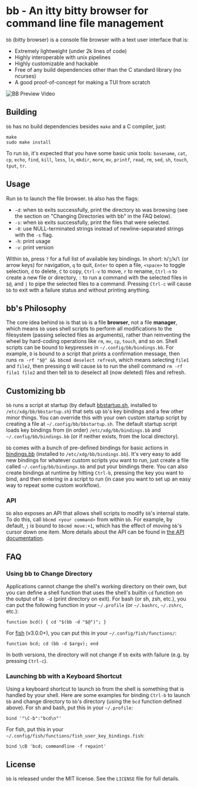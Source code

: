 # bb - An itty bitty browser for command line file management

`bb` (bitty browser) is a console file browser with a text user interface that is:

- Extremely lightweight (under 2k lines of code)
- Highly interoperable with unix pipelines
- Highly customizable and hackable
- Free of any build dependencies other than the C standard library (no ncurses)
- A good proof-of-concept for making a TUI from scratch

![BB Preview Video](https://bitbucket.org/spilt/bb/downloads/bb.gif)

## Building

`bb` has no build dependencies besides `make` and a C compiler, just:

    make
    sudo make install

To run `bb`, it's expected that you have some basic unix tools:
`basename`, `cat`, `cp`, `echo`, `find`, `kill`, `less`, `ln`, `mkdir`, `more`,
`mv`, `printf`, `read`, `rm`, `sed`, `sh`, `touch`, `tput`, `tr`.

## Usage

Run `bb` to launch the file browser. `bb` also has the flags:

- `-d`: when `bb` exits successfully, print the directory `bb` was browsing
  (see the section on "Changing Directories with bb" in the FAQ below).
- `-s`: when `bb` exits successfully, print the files that were selected.
- `-0`: use NULL-terminated strings instead of newline-separated strings with
  the `-s` flag.
- `-h`: print usage
- `-v`: print version

Within `bb`, press `?` for a full list of available key bindings. In short:
`h`/`j`/`k`/`l` (or arrow keys) for navigation, `q` to quit, `Enter` to open a
file, `<space>` to toggle selection, `d` to delete, `C` to copy, `Ctrl-v` to
move, `r` to rename, `Ctrl-n` to create a new file or directory, `:` to run a
command with the selected files in `$@`, and `|` to pipe the selected files to
a command.  Pressing `Ctrl-c` will cause `bb` to exit with a failure status and
without printing anything.

## bb's Philosophy

The core idea behind `bb` is that `bb` is a file **browser**, not a file
**manager**, which means `bb` uses shell scripts to perform all modifications
to the filesystem (passing selected files as arguments), rather than
reinventing the wheel by hard-coding operations like `rm`, `mv`, `cp`, `touch`,
and so on.  Shell scripts can be bound to keypresses in
`~/.config/bb/bindings.bb`. For example, `D` is bound to a script that prints a
confirmation message, then runs `rm -rf "$@" && bbcmd deselect refresh`,
which means selecting `file1` and `file2`, then pressing `D` will cause `bb` to
run the shell command `rm -rf file1 file2` and then tell `bb` to deselect all
(now deleted) files and refresh.

## Customizing bb

`bb` runs a script at startup (by default [bbstartup.sh](bbstartup.sh), installed
to `/etc/xdg/bb/bbstartup.sh`) that sets up `bb`'s key bindings and a few other
minor things. You can override this with your own custom startup script by creating
a file at `~/.config/bb/bbstartup.sh`. The default startup script loads key bindings
from (in order) `/etc/xdg/bb/bindings.bb` and `~/.config/bb/bindings.bb` (or if
neither exists, from the local directory).

`bb` comes with a bunch of pre-defined bindings for basic actions in
[bindings.bb](bindings.bb) (installed to `/etc/xdg/bb/bindings.bb`). It's very
easy to add new bindings for whatever custom scripts you want to run, just
create a file called `~/.config/bb/bindings.bb` and put your bindings there.
You can also create bindings at runtime by hitting `Ctrl-b`, pressing the key
you want to bind, and then entering in a script to run (in case you want to set
up an easy way to repeat some custom workflow).

### API

`bb` also exposes an API that allows shell scripts to modify `bb`'s internal
state. To do this, call `bbcmd <your command>` from within `bb`. For example, by
default, `j` is bound to `bbcmd move:+1`, which has the effect of moving `bb`'s
cursor down one item. More details about the API can be found in [the API
documentation](API.md).

## FAQ

### Using bb to Change Directory

Applications cannot change the shell's working directory on their own, but you
can define a shell function that uses the shell's builtin `cd` function on the
output of `bb -d` (print directory on exit). For bash (or sh, zsh, etc.), you can
put the following function in your `~/.profile` (or `~/.bashrc`, `~/.zshrc`,
etc.):

    function bcd() { cd "$(bb -d "$@")"; }

For [fish](https://fishshell.com/) (v3.0.0+), you can put this in your
`~/.config/fish/functions/`:

    function bcd; cd (bb -d $argv); end

In both versions, the directory will not change if `bb` exits with failure
(e.g. by pressing `Ctrl-c`).

### Launching bb with a Keyboard Shortcut

Using a keyboard shortcut to launch `bb` from the shell is something that is
handled by your shell. Here are some examples for binding `Ctrl-b` to launch
`bb` and change directory to `bb`'s directory (using the `bcd` function defined
above). For sh and bash, put this in your `~/.profile`:

    bind '"\C-b":"bcd\n"'

For fish, put this in your `~/.config/fish/functions/fish_user_key_bindings.fish`:

    bind \cB 'bcd; commandline -f repaint'

## License

`bb` is released under the MIT license. See the `LICENSE` file for full details.
